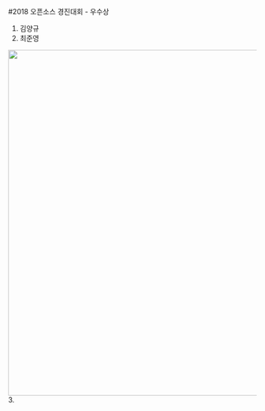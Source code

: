#2018 오픈소스 경진대회 - 우수상 <br>
1. 김양규
2. 최준영
<img width="600" height="700" src="https://user-images.githubusercontent.com/45614978/50280307-7d44b500-048f-11e9-9037-2ebfa655f2ce.jpg">
<br>
3. 
